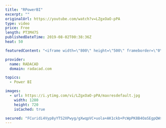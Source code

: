 ```yaml
---
title: "RPowerBI"
excerpt: ""
originalUrl: https://youtube.com/watch?v=LZgxOaO-pPA
type: video
price: Free
length: PT3M47S
publishedDateTime: 2019-08-02T00:38:36Z
heat: 50

featuredContent: "<iframe width=\"800\" height=\"500\" frameborder=\"0\" src=\"https://www.youtube.com/embed/LZgxOaO-pPA\" allow=\"accelerometer; autoplay; encrypted-media; gyroscope; picture-in-picture\" allowfullscreen></iframe>"

provider:
  name: RADACAD
  domain: radacad.com

topics:
  - Power BI

images:
  - url: https://i.ytimg.com/vi/LZgxOaO-pPA/maxresdefault.jpg
    width: 1280
    height: 720
    isCached: true

secured: "FCuridi4Vyp8yYTS2XPwyg/gXwqpVC+uola+AK1ckb+PcWpPK8B4OaSEgpQWsgs97rklmrnRaH0hXqmDLeQ+gnX3gQOl+U0EhpOjdU3/Sy9KsXoaJ1rjRuze2cOYjhFFO0hoblWLXGF5idl5M8dH0JN1YnOAD8xzOb3nsYKVcRkH/G7mCH9ewNajjTZOzeBWRa0BJFeqevwR3usAMAKtJkFo8JtE0tbsBvq7+ad1oZmwM0o/eNOag0r8zrpPi8/p8XWWstOXzNR7FCBpQJOLr/+nEFIAba8DHBIrs4RTy340W7CMHU9aJE6JzXU3gOKlm0t2S2Kc2+2Uya9loIX/muj+uPBw+DNFsP4FbkoYt+fNIkOiOerRzq87L2m19n5iu3ZhjceiNKFH6DMqKL2YQWkzTlMDHxwcHsLmWDWtCOo=;fm5EbaI26nz1+rb+EYALxw=="
---
```


